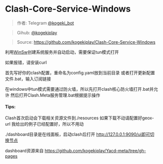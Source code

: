 # Clash-Core-Service-Windows
> 作者: Telegram [@kogeki_bot](https://t.me/kogeki_bot "@kogeki_bot")

> Gihub: [@kogekiplay](https://github.com/kogekiplay "@kogekiplay")

> Source: https://github.com/kogekiplay/Clash-Core-Service-Windows

利用[WinSw](https://github.com/winsw/winsw "WinSw")创建系统服务并自动启动，需要保证tun模式打开

如果报错，请安装curl

首先写好你的clash配置，重命名为config.yaml放到当前目录
或者打开更新配置文件.bat，输入订阅链接

在windows中tun模式需要通过防火墙，所以先打开clash核心防火墙打开.bat并允许
然后打开Clash.Meta服务管理.bat根据提示操作

#### Tips:
Clash首次启动会下载相关资源文件到./resources
如果下载不动请配置好geox-url
我给出的例子已经配置好，所以不用动

./dashboard目录是在线面板，启动clash后打开 http://127.0.0.1:9090/ui即可切换节点

dashboard资源来自 https://github.com/kogekiplay/Yacd-meta/tree/gh-pages
